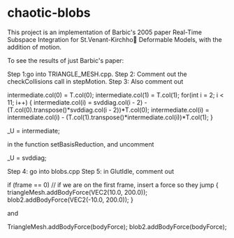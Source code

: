 # chaotic-blobs

This project is an implementation of Barbic's 2005 paper Real-Time Subspace Integration for St.Venant-Kirchho Deformable Models, with the addition of motion.

To see the results of just Barbic's paper:

Step 1:go into TRIANGLE_MESH.cpp.
Step 2: Comment out the checkCollisions call in stepMotion.
Step 3: Also comment out

intermediate.col(0) = T.col(0);
intermediate.col(1) = T.col(1);
for(int i = 2; i < 11; i++)
{
  intermediate.col(i) = svddiag.col(i - 2) - (T.col(0).transpose()\*svddiag.col(i - 2))\*T.col(0);
  intermediate.col(i) = intermediate.col(i) - (T.col(1).transpose()\*intermediate.col(i))\*T.col(1);
}

\_U = intermediate;

in the function setBasisReduction, and uncomment

\_U = svddiag;


Step 4: go into blobs.cpp
Step 5: in GlutIdle, comment out

if (frame == 0) // if we are on the first frame, insert a force so they jump
{
  triangleMesh.addBodyForce(VEC2(10.0, 200.0));
  blob2.addBodyForce(VEC2(-10.0, 200.0));
}

and

TriangleMesh.addBodyForce(bodyForce);
blob2.addBodyForce(bodyForce);
